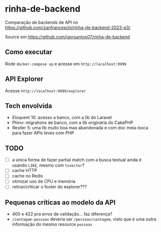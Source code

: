 # rinha-de-backend
Comparação de backends de API no https://github.com/zanfranceschi/rinha-de-backend-2023-q3/

Source em https://github.com/igorsantos07/rinha-de-backend

## Como executar
Rode `docker-compose up` e acesse em `http://localhost:9999`

## API Explorer
Acesse `http://localhost:9999/explorer`

## Tech envolvida
- Eloquent 10: acesso a banco, com a lib do Laravel
- Phinx: migrations de banco, com a lib originária do CakePHP
- Restler 5: uma lib muito boa mas abandonada e com doc meia-boca para fazer APIs leves com PHP

## TODO
- [ ] a única forma de fazer partial match com a busca textual ainda é usando `LIKE`, mesmo com `tsvector`?
- [ ] cache HTTP
- [ ] cache no Redis
- [ ] otimizar uso de CPU e memória
- [ ] retirar/criticar o footer do explorer???

## Pequenas críticas ao modelo da API
- 400 e 422 pra erros de validação... faz diferença?
- `/contagem-pessoas` deveria ser `/pessoas/contagem`, visto que é uma outra informação do mesmo resource `pessoas`